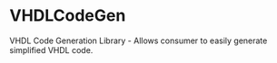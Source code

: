 # VHDLCodeGen
VHDL Code Generation Library - Allows consumer to easily generate simplified VHDL code.
